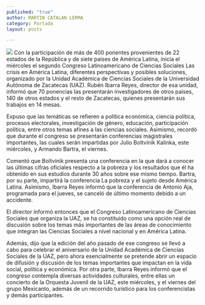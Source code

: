 ```yaml
---
published: "true"
author: MARTIN CATALAN LERMA
category: Portada
layout: posts

---
```


![](http://i.imgur.com/mzabeFem.jpg)
Con la participación de más de 400 ponentes provenientes de 22 estados de la República y de siete países de América Latina, inicia el miércoles el segundo Congreso Latinoamericano de Ciencias Sociales Las crisis en América Latina, diferentes perspectivas y posibles soluciones, organizado por la Unidad Académica de Ciencias Sociales de la Universidad Autónoma de Zacatecas (UAZ).
Rubén Ibarra Reyes, director de esa unidad, informó que 70 ponencias las presentarán investigadores de otros países, 140 de otros estados y el resto de Zacatecas, quienes presentarán sus trabajos en 14 mesas.

Expuso que las temáticas se refieren a política económica, ciencia política, procesos electorales, investigación de género, educación, participación política, entre otros temas afines a las ciencias sociales.
Asimismo, recordó que durante el congreso se presentarán conferencias magistrales importantes, las cuales serán impartidas por Julio Boltvinik Kalinka, este miércoles, y Armando Bartra, el viernes.

Comentó que Boltvinik presenta una conferencia en la que dará a conocer las últimas cifras oficiales respecto a la pobreza y los resultados que él ha obtenido en sus estudios durante 30 años sobre ese mismo tiempo.
Bartra, por su parte, impartirá la conferencia La pobreza y el sujeto desde América Latina. Asimismo, Ibarra Reyes informó que la conferencia de Antonio Aja, programada para el jueves, se canceló de último momento debido a un accidente.

El director informó entonces que el Congreso Latinoamericano de Ciencias Sociales que organiza la UAZ, se ha constituido como una opción real de discusión sobre los temas más importantes de las áreas de conocimiento que integran las Ciencias Sociales a nivel nacional y en América Latina.

Además, dijo que la edición del año pasado de ese congreso se llevó a cabo para celebrar el aniversario de la Unidad Académica de Ciencias Sociales de la UAZ, pero ahora esencialmente se pretende abrir un espacio de difusión y discusión de los temas importantes que impactan en la vida social, política y económica.
Por otra parte, Ibarra Reyes informó que el congreso contempla diversas actividades culturales, entre ellas un concierto de la Orquesta Juvenil de la UAZ, este miércoles, y el viernes del grupo Mexicanto, además de un recorrido turístico para los conferencistas y demás participantes.
